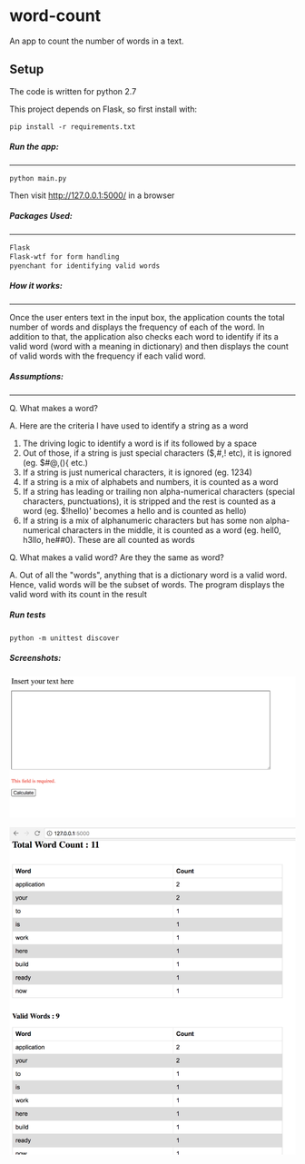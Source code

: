 # word-count

An app to count the number of words in a text.

Setup
-----

The code is written for python 2.7

This project depends on Flask, so first install with:

    pip install -r requirements.txt


##### Run the app:
--------------------

    python main.py


Then visit http://127.0.0.1:5000/ in a browser


##### Packages Used:
--------------------
    Flask
    Flask-wtf for form handling
    pyenchant for identifying valid words


##### How it works:
--------------------

Once the user enters text in the input box, the application counts the total number of words and displays the frequency of each of the word. In addition to that, the application also checks each word to identify if its a valid word (word with a meaning in dictionary) and then displays the count of valid words with the frequency if each valid word.


##### Assumptions:
--------------------

Q. What makes a word?

A. Here are the criteria I have used to identify a string as a word

   1. The driving logic to identify a word is if its followed by a space
   2. Out of those, if a string is just special characters ($,#,! etc), it is ignored (eg. $#@,(){ etc.)
   3. If a string is just numerical characters, it is ignored (eg. 1234)
   4. If a string is a mix of alphabets and numbers, it is counted as a word
   5. If a string has leading or trailing non alpha-numerical characters (special characters, punctuations), it is stripped and the rest is counted as a word (eg. $!hello)' becomes a hello and is counted as hello)
   6. If a string is a mix of alphanumeric characters but has some non alpha-numerical characters in the middle, it is counted as a word (eg. hell0, h3llo, he##0). These are all counted as words

Q. What makes a valid word? Are they the same as word?

A. Out of all the "words", anything that is a dictionary word is a valid word. Hence, valid words will be the subset of words. The program displays the valid word with its count in the result


##### Run tests

```
python -m unittest discover
```


##### Screenshots:

![alt text](images/screenshot-1.png "Initial page")

![alt text](images/screenshot-3.png "Results page")


   
